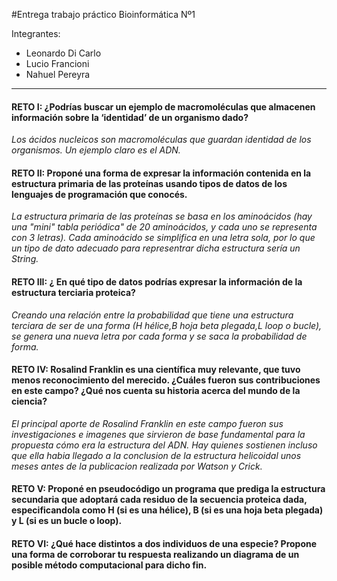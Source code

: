 #Entrega trabajo práctico Bioinformática Nº1

Integrantes: 
- Leonardo Di Carlo
- Lucio Francioni
- Nahuel Pereyra

---


#### RETO I: ¿Podrías buscar un ejemplo de macromoléculas que almacenen información sobre la ‘identidad’ de un organismo dado?
*Los ácidos nucleicos son macromoléculas que guardan identidad de los organismos. Un ejemplo claro es el ADN.*

#### RETO II: Proponé una forma de expresar la información contenida en la estructura primaria de las proteínas usando tipos de datos de los lenguajes de programación que conocés.

*La estructura primaria de las proteínas se basa en los aminoácidos (hay una "mini" tabla periódica" de 20 aminoácidos, y cada uno se        representa con 3 letras). Cada aminoácido se simplifica en una letra sola, por lo que un tipo de dato adecuado para representrar dicha estructura sería un String.*

#### RETO III: ¿ En qué tipo de datos podrías expresar la información de la estructura terciaria proteica?

*Creando una relación entre la probabilidad que tiene una estructura terciara de ser de una forma (H hélice,B hoja beta plegada,L loop o        bucle), se genera una nueva letra por cada forma y se saca la probabilidad de forma.*

#### RETO IV: Rosalind Franklin es una científica muy relevante, que tuvo menos reconocimiento del merecido. ¿Cuáles fueron sus contribuciones en este campo? ¿Qué nos cuenta su historia acerca del mundo de la ciencia?

*El principal aporte de Rosalind Franklin en este campo fueron sus investigaciones e imagenes que sirvieron de base fundamental para la propuesta cómo era la estructura del ADN.
Hay quienes sostienen incluso que ella habia llegado a la conclusion de la estructura helicoidal unos meses antes de la publicacion realizada por Watson y Crick.*

#### RETO V: Proponé en pseudocódigo un programa que prediga la estructura secundaria que adoptará cada residuo de la secuencia proteica dada, especificandola como H (si es una hélice), B (si es una hoja beta plegada) y L (si es un bucle o loop).

#### RETO VI: ¿Qué hace distintos a dos individuos de una especie? Propone una forma de corroborar tu respuesta realizando un diagrama de un posible método computacional para dicho fin.
